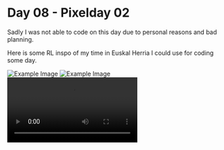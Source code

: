 # Day 08 - Pixelday 02

Sadly I was not able to code on this day due to personal reasons and bad planning.

Here is some RL inspo of my time in Euskal Herria I could use for coding some day.

![Example Image](content/day08/inspo1.jpg)
![Example Image](content/day08/inspo2.jpg)
![](content/day08/inspo3.mp4)